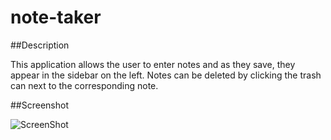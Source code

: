 # note-taker

##Description

This application allows the user to enter notes and as they save, they appear in the sidebar on the left. Notes can be deleted by clicking the trash can next to the corresponding note.

##Screenshot

![ScreenShot](/assets/images/screenshot.png)
